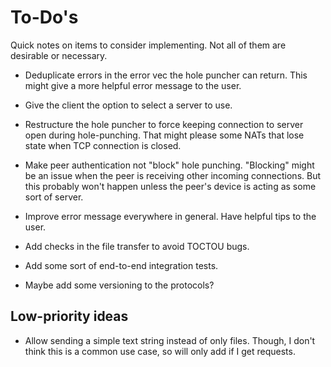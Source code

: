 # To-Do's
Quick notes on items to consider implementing.
Not all of them are desirable or necessary.

- Deduplicate errors in the error vec the hole puncher can return.
This might give a more helpful error message to the user.

- Give the client the option to select a server to use.

- Restructure the hole puncher to force keeping connection to server open
during hole-punching. That might please some NATs that lose state when TCP connection is closed.

- Make peer authentication not "block" hole punching.
"Blocking" might be an issue when the peer is receiving other
incoming connections. But this probably won't happen unless
the peer's device is acting as some sort of server.

- Improve error message everywhere in general. Have helpful tips to the user.

- Add checks in the file transfer to avoid TOCTOU bugs.

- Add some sort of end-to-end integration tests.

- Maybe add some versioning to the protocols?

## Low-priority ideas

- Allow sending a simple text string instead of only files.
    Though, I don't think this is a common use case, so will only
    add if I get requests.